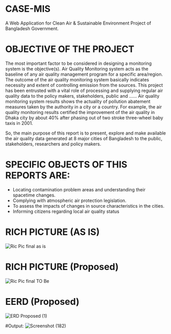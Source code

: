 # CASE-MIS
A Web Application for Clean Air &amp; Sustainable Environment Project of Bangladesh Government.
# OBJECTIVE OF THE PROJECT
The most important factor to be considered in designing a monitoring system is the objective(s).
Air Quality Monitoring system acts as the baseline of any air quality management program for a specific area/region. The outcome of the air quality monitoring system basically indicates necessity and extent of controlling emission from the sources. This project has been entrusted with a vital role of processing and supplying regular air quality data to the policy makers, stakeholders, public and …… Air quality monitoring system results shows the actuality of pollution abatement measures taken by the authority in a city or a country. For example, the air quality monitoring results certified the improvement of the air quality in Dhaka city by about 40% after phasing out of two stroke three-wheel baby taxis in 2001.

So, the main purpose of this report is to present, explore and make available the air quality data generated at 8 major cities of Bangladesh to the public, stakeholders, researchers and policy makers.

# SPECIFIC OBJECTS OF THIS REPORTS ARE:
-	Locating contamination problem areas and understanding their spacetime changes.
-	Complying with atmospheric air protection legislation.
-	To assess the impacts of changes in source characteristics in the cities.
-	Informing citizens regarding local air quality status

# RICH PICTURE (AS IS)
![Ric Pic final as is](https://user-images.githubusercontent.com/66321598/186231100-3450a4ac-d3c4-41c3-a69e-803cc3475006.jpg)

# RICH PICTURE (Proposed)
![Ric Pic final TO Be](https://user-images.githubusercontent.com/66321598/186232365-dbd49cb0-9a7a-4c60-9a64-b14b9772cc18.jpg)

# EERD (Proposed)
![ERD Proposed (1)](https://user-images.githubusercontent.com/66321598/186422462-d3e90f51-50b8-4ec8-80e5-13761c5f2e88.png)

#Output:
![Screenshot (182)](https://user-images.githubusercontent.com/66321598/194598908-8a2ee795-4f6d-4e07-be15-8a195b798d71.png)
